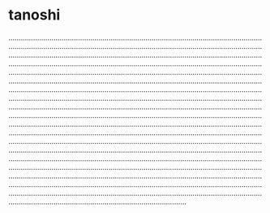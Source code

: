 # tanoshi

...........................................................................................................................................................................................................................................................................................................................................................................................................................................................................................................................................................................................................................................................................................................................................................................................................................................................................................................................................................................................................................................................................................................................................................................................................................................................................................................................................................................................................................................................................................................................................................................................................................................................................................................................................................................................................................................................................................................................................................................................................................................................................................................................................................................................................................................................................................................................................................................................................................................................................................................................................